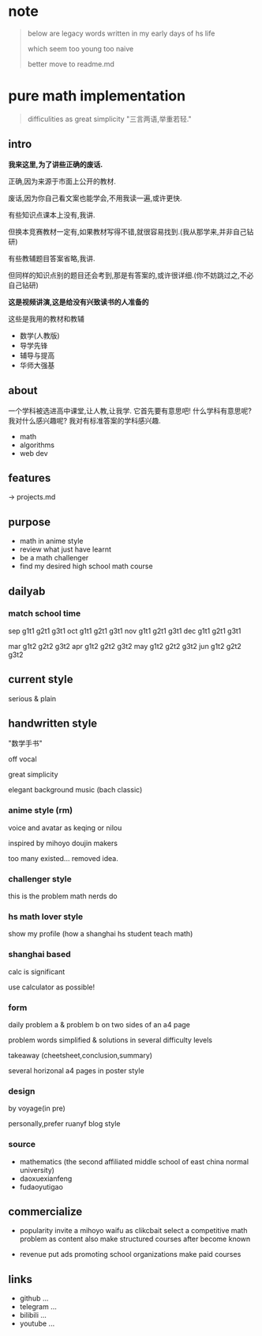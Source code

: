 # note

> below are legacy words written in my early days of hs life
>
> which seem too young too naive
>
> better move to readme.md

# pure math implementation

> difficulities as great simplicity "三言两语,举重若轻."

## intro

**我来这里,为了讲些正确的废话.**

正确,因为来源于市面上公开的教材.

废话,因为你自己看文案也能学会,不用我读一遍,或许更快.

有些知识点课本上没有,我讲.

但换本竞赛教材一定有,如果教材写得不错,就很容易找到.(我从那学来,并非自己钻研)

有些教辅题目答案省略,我讲.

但同样的知识点别的题目还会考到,那是有答案的,或许很详细.(你不妨跳过之,不必自己钻研)

**这是视频讲演,这是给没有兴致读书的人准备的**

这些是我用的教材和教辅
- 数学(人教版)
- 导学先锋
- 辅导与提高
- 华师大强基

## about

一个学科被选进高中课堂,让人教,让我学.
它首先要有意思吧!
什么学科有意思呢?我对什么感兴趣呢?
我对有标准答案的学科感兴趣.
- math
- algorithms
- web dev

## features

-> projects.md

## purpose

- math in anime style
- review what just have learnt
- be a math challenger
- find my desired high school math course

## dailyab

### match school time
sep g1t1 g2t1 g3t1
oct g1t1 g2t1 g3t1
nov g1t1 g2t1 g3t1
dec g1t1 g2t1 g3t1

mar g1t2 g2t2 g3t2
apr g1t2 g2t2 g3t2
may g1t2 g2t2 g3t2
jun g1t2 g2t2 g3t2

## current style

serious & plain

## handwritten style

"数学手书"

off vocal

great simplicity

elegant background music (bach classic)

### anime style (rm)

voice and avatar as keqing or nilou

inspired by mihoyo doujin makers

too many existed... removed idea.

### challenger style

this is the problem math nerds do

### hs math lover style

show my profile (how a shanghai hs student teach math)

### shanghai based

calc is significant

use calculator as possible!

### form

daily problem a & problem b on two sides of an a4 page

problem words simplified & solutions in several difficulty levels

takeaway (cheetsheet,conclusion,summary)

several horizonal a4 pages in poster style

### design

by voyage(in pre)

personally,prefer ruanyf blog style

### source

- mathematics (the second affiliated middle school of east china normal university)
- daoxuexianfeng
- fudaoyutigao

## commercialize

- popularity
invite a mihoyo waifu as clikcbait
select a competitive math problem as content
also make structured courses after become known

- revenue
put ads promoting school organizations
make paid courses

## links

- github ...
- telegram ...
- bilibili ...
- youtube ...

